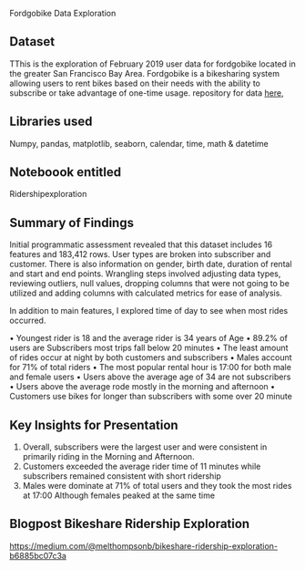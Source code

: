 Fordgobike Data Exploration

## Dataset

TThis is the exploration of February 2019 user data for fordgobike located in
the greater San Francisco Bay Area. Fordgobike is a bikesharing system allowing
users to rent bikes based on their needs with the ability to
subscribe or take advantage of one-time usage.
repository for data [here](https://video.udacity-data.com/topher/2020/October/5f91cf38_201902-fordgobike-tripdata/201902-fordgobike-tripdata.csv),

## Libraries used

Numpy, pandas, matplotlib, seaborn, calendar, time, math & datetime

## Noteboook entitled
Ridershipexploration

## Summary of Findings

Initial programmatic assessment revealed that this dataset includes 16 features
and 183,412 rows.  User types are broken into subscriber and customer.
There is also information on gender, birth date, duration of rental and start
and end points.  Wrangling steps involved adjusting data types, reviewing
outliers, null values, dropping columns that were not going to be utilized
and adding columns with calculated metrics for ease of analysis.


In addition to main features, I explored time of day to see when most rides
occurred.

•	Youngest rider is 18 and the average rider is 34 years of Age
•	89.2% of users are Subscribers most trips fall below 20 minutes
•	The least amount of rides occur at night by both customers and subscribers
•	Males account for 71% of total riders
•	The most popular rental hour is 17:00 for both male and female users
•	Users above the average age of 34 are not subscribers
•	Users above the average rode mostly in the morning and afternoon 
•	Customers use bikes for longer than subscribers with some over 20 minute



## Key Insights for Presentation

1.	Overall, subscribers were the largest user and were consistent in primarily
riding in the Morning and Afternoon.
2.	Customers exceeded the average rider time of 11 minutes while subscribers
remained consistent with short ridership
3.	Males were dominate at 71% of total users and they took the most rides at
17:00 Although females peaked at the same time


## Blogpost Bikeshare Ridership Exploration

https://medium.com/@melthompsonb/bikeshare-ridership-exploration-b6885bc07c3a
